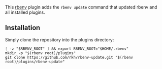 This [rbenv](http://rbenv.org/) plugin adds the `rbenv update` command that updated rbenv and all installed plugins.

## Installation

Simply clone the repository into the plugins directory:

    [ -z "$RBENV_ROOT" ] && export RBENV_ROOT="$HOME/.rbenv"
    mkdir -p "$(rbenv root)/plugins"
    git clone https://github.com/rkh/rbenv-update.git "$(rbenv root)/plugins/rbenv-update"
